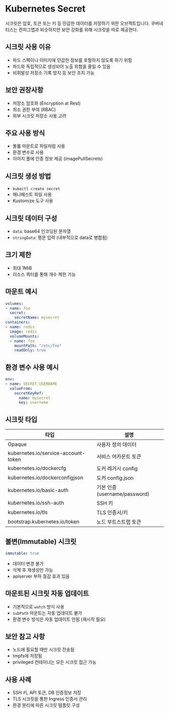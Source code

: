 # Kubernetes Secret

시크릿은 암호, 토큰 또는 키 등 민감한 데이터를 저장하기 위한 오브젝트입니다. 쿠버네티스는 컨피그맵과 비슷하지만 보안 강화를 위해 시크릿을 따로 제공한다.

## 시크릿 사용 이유
- 파드 스펙이나 이미지에 민감한 정보를 포함하지 않도록 하기 위함
- 파드와 독립적으로 생성되어 노출 위험을 줄일 수 있음
- 비휘발성 저장소 기록 방지 등 보안 조치 가능

## 보안 권장사항
- 저장소 암호화 (Encryption at Rest)
- 최소 권한 부여 (RBAC)
- 외부 시크릿 저장소 사용 고려

## 주요 사용 방식
- 볼륨 마운트로 파일처럼 사용
- 환경 변수로 사용
- 이미지 풀에 인증 정보 제공 (imagePullSecrets)

## 시크릿 생성 방법
- `kubectl create secret`
- 매니페스트 파일 사용
- Kustomize 도구 사용

## 시크릿 데이터 구성
- `data`: base64 인코딩된 문자열
- `stringData`: 평문 입력 (내부적으로 data로 병합됨)

## 크기 제한
- 최대 1MiB
- 리소스 쿼터를 통해 개수 제한 가능

## 마운트 예시

```yaml
volumes:
- name: foo
  secret:
    secretName: mysecret
containers:
- name: redis
  image: redis
  volumeMounts:
  - name: foo
    mountPath: "/etc/foo"
    readOnly: true
```

## 환경 변수 사용 예시

```yaml
env:
- name: SECRET_USERNAME
  valueFrom:
    secretKeyRef:
      name: mysecret
      key: username
```

## 시크릿 타입

| 타입 | 설명 |
|------|------|
| Opaque | 사용자 정의 데이터 |
| kubernetes.io/service-account-token | 서비스 어카운트 토큰 |
| kubernetes.io/dockercfg | 도커 레거시 config |
| kubernetes.io/dockerconfigjson | 도커 config.json |
| kubernetes.io/basic-auth | 기본 인증 (username/password) |
| kubernetes.io/ssh-auth | SSH 키 |
| kubernetes.io/tls | TLS 인증서/키 |
| bootstrap.kubernetes.io/token | 노드 부트스트랩 토큰 |

## 불변(Immutable) 시크릿

```yaml
immutable: true
```

- 데이터 변경 불가
- 삭제 후 재생성만 가능
- apiserver 부하 절감 효과 있음

## 마운트된 시크릿 자동 업데이트

- 기본적으로 `watch` 방식 사용
- `subPath` 마운트는 자동 업데이트 불가
- 환경 변수 방식은 자동 업데이트 안됨 (재시작 필요)

## 보안 참고 사항

- 노드에 필요할 때만 시크릿 전송됨
- tmpfs에 저장됨
- privileged 컨테이너는 모든 시크릿 접근 가능

## 사용 사례

- SSH 키, API 토큰, DB 인증정보 저장
- TLS 시크릿을 통한 Ingress 인증서 관리
- 환경 분리에 따른 시크릿 템플릿 구성